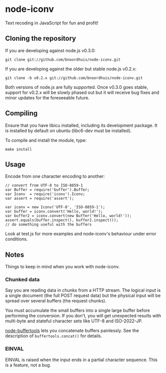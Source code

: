 # node-iconv

Text recoding in JavaScript for fun and profit!

## Cloning the repository

If you are developing against node.js v0.3.0:

	git clone git://github.com/bnoordhuis/node-iconv.git

If you are developing against the older but stable node.js v0.2.x:

	git clone -b v0.2.x git://github.com/bnoordhuis/node-iconv.git

Both versions of node.js are fully supported. Once v0.3.0 goes stable,
support for v0.2.x will be slowly phased out but it will receive
bug fixes and minor updates for the foreseeable future.

## Compiling

Ensure that you have libicu installed, including its development
package. It is installed by default on ubuntu (libc6-dev must be
installed).

To compile and install the module, type:

	make install

## Usage

Encode from one character encoding to another:

	// convert from UTF-8 to ISO-8859-1
	var Buffer = require('buffer').Buffer;
	var Iconv  = require('iconv').Iconv;
	var assert = require('assert');
	
	var iconv = new Iconv('UTF-8', 'ISO-8859-1');
	var buffer = iconv.convert('Hello, world!');
	var buffer2 = iconv.convert(new Buffer('Hello, world!'));
	assert.equals(buffer.inspect(), buffer2.inspect());
	// do something useful with the buffers

Look at test.js for more examples and node-iconv's behaviour under error conditions.

## Notes

Things to keep in mind when you work with node-iconv.

### Chunked data

Say you are reading data in chunks from a HTTP stream. The logical input is a single document (the full POST request data) but the physical input will be spread over several buffers (the request chunks).

You must accumulate the small buffers into a single large buffer before performing the conversion. If you don't, you will get unexpected results with multi-byte and stateful character sets like UTF-8 and ISO-2022-JP.

[node-buffertools](http://github.com/bnoordhuis/node-buffertools) lets you concatenate buffers painlessly. See the description of `buffertools.concat()` for details.

### EINVAL

EINVAL is raised when the input ends in a partial character sequence. This is a feature,
not a bug.
